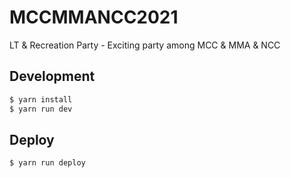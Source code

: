 # MCCMMANCC2021
LT & Recreation Party - Exciting party among MCC & MMA & NCC

## Development
```bash
$ yarn install
$ yarn run dev
```

## Deploy
```bash
$ yarn run deploy
```
